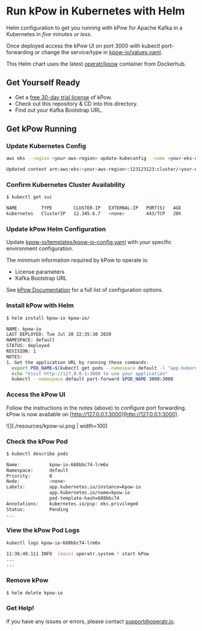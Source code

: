 # Run kPow in Kubernetes with Helm

Helm configuration to  get you running with kPow for Apache Kafka in a Kubernetes in *five minutes or less*. 

Once deployed access the kPow UI on port 3000 with kubectl port-forwarding or change the service/type in [kpow-io/values.yaml](kpow-io/values.yaml).

This Helm chart uses the latest [operatr/kpow](https://hub.docker.com/r/operatr/kpow) container from Dockerhub.

## Get Yourself Ready

* Get a [free 30-day trial license](https://kpow.io/try) of kPow.
* Check out this repository & CD into this directory.
* Find out your Kafka Bootstrap URL.

## Get kPow Running

### Update Kubernetes Config

```bash
aws eks --region <your-aws-region> update-kubeconfig --name <your-eks-cluster-name>

Updated context arn:aws:eks:<your-aws-region>:123123123:cluster/<your-eks-cluster-name> in /your/.kube/config
```

### Confirm Kubernetes Cluster Availability

```bash
$ kubectl get svc

NAME         TYPE        CLUSTER-IP   EXTERNAL-IP   PORT(S)   AGE
kubernetes   ClusterIP   12.345.6.7   <none>        443/TCP   28h
```

### Update kPow Helm Configuration

Update [kpow-io/templates/kpow-io-config.yaml](kpow-io/templates/kpow-io-config.yaml) with your specific environment configuration.

The minimum information required by kPow to operate is:

* License parameters
* Kafka Bootstrap URL

See [kPow Documentation](https://docs.kpow.io) for a full list of configuration options.

### Install kPow with Helm

```bash
$ helm install kpow-io kpow-io/

NAME: kpow-io
LAST DEPLOYED: Tue Jul 28 22:35:30 2020
NAMESPACE: default
STATUS: deployed
REVISION: 1
NOTES:
1. Get the application URL by running these commands:
  export POD_NAME=$(kubectl get pods --namespace default -l "app.kubernetes.io/name=kpow-io,app.kubernetes.io/instance=kpow-io" -o jsonpath="{.items[0].metadata.name}")
  echo "Visit http://127.0.0.1:3000 to use your application"
  kubectl --namespace default port-forward $POD_NAME 3000:3000
  ```
  
### Access the kPow UI

Follow the instructions in the notes (above) to configure port forwarding. kPow is now available on [http://127.0.0.1:3000](http://127.0.0.1:3000).

![](./resources/kpow-ui.png | width=100)

### Check the kPow Pod

```bash
$ kubectl describe pods

Name:           kpow-io-688bbc74-lrm6x
Namespace:      default
Priority:       0
Node:           <none>
Labels:         app.kubernetes.io/instance=kpow-io
                app.kubernetes.io/name=kpow-io
                pod-template-hash=688bbc74
Annotations:    kubernetes.io/psp: eks.privileged
Status:         Pending
...
```

### View the kPow Pod Logs

```bash
kubectl logs kpow-io-688bbc74-lrm6x

11:36:49.111 INFO  [main] operatr.system ? start kPow
...
...
```

### Remove kPow

```bash
$ helm delete kpow-io
```

### Get Help!

If you have any issues or errors, please contact support@operatr.io.
